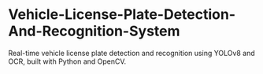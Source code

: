 # Vehicle-License-Plate-Detection-And-Recognition-System
Real-time vehicle license plate detection and recognition using YOLOv8 and OCR, built with Python and OpenCV.
